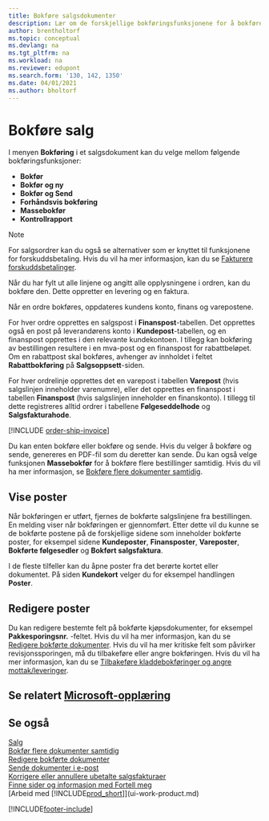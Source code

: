 ```yaml
---
title: Bokføre salgsdokumenter
description: Lær om de forskjellige bokføringsfunksjonene for å bokføre salgsdokumenter og hvordan du kan oppdatere bokførte dokumenter.
author: brentholtorf
ms.topic: conceptual
ms.devlang: na
ms.tgt_pltfrm: na
ms.workload: na
ms.reviewer: edupont
ms.search.form: '130, 142, 1350'
ms.date: 04/01/2021
ms.author: bholtorf
---
```

# Bokføre salg

I menyen **Bokføring** i et salgsdokument kan du velge mellom følgende bokføringsfunksjoner:

* **Bokfør**
* **Bokfør og ny**
* **Bokfør og Send**
* **Forhåndsvis bokføring**
* **Massebokfør**
* **Kontrollrapport**

> [!NOTE]
> For salgsordrer kan du også se alternativer som er knyttet til funksjonene for forskuddsbetaling. Hvis du vil ha mer informasjon, kan du se [Fakturere forskuddsbetalinger](finance-invoice-prepayments.md).

Når du har fylt ut alle linjene og angitt alle opplysningene i ordren, kan du bokføre den. Dette oppretter en levering og en faktura.

Når en ordre bokføres, oppdateres kundens konto, finans og varepostene.

For hver ordre opprettes en salgspost i **Finanspost**-tabellen. Det opprettes også en post på leverandørens konto i **Kundepost**-tabellen, og en finanspost opprettes i den relevante kundekontoen. I tillegg kan bokføring av bestillingen resultere i en mva-post og en finanspost for rabattbeløpet. Om en rabattpost skal bokføres, avhenger av innholdet i feltet **Rabattbokføring** på **Salgsoppsett**-siden.

For hver ordrelinje opprettes det en varepost i tabellen **Varepost** (hvis salgslinjen inneholder varenumre), eller det opprettes en finanspost i tabellen **Finanspost** (hvis salgslinjen inneholder en finanskonto). I tillegg til dette registreres alltid ordrer i tabellene **Følgeseddelhode** og **Salgsfakturahode**.

[!INCLUDE [order-ship-invoice](includes/order-ship-invoice.md)]

Du kan enten bokføre eller bokføre og sende. Hvis du velger å bokføre og sende, genereres en PDF-fil som du deretter kan sende. Du kan også velge funksjonen **Massebokfør** for å bokføre flere bestillinger samtidig. Hvis du vil ha mer informasjon, se [Bokføre flere dokumenter samtidig](ui-batch-posting.md).

## Vise poster

Når bokføringen er utført, fjernes de bokførte salgslinjene fra bestillingen. En melding viser når bokføringen er gjennomført. Etter dette vil du kunne se de bokførte postene på de forskjellige sidene som inneholder bokførte poster, for eksempel sidene **Kundeposter**, **Finansposter**, **Vareposter**, **Bokførte følgesedler** og **Bokført salgsfaktura**.  

I de fleste tilfeller kan du åpne poster fra det berørte kortet eller dokumentet. På siden **Kundekort** velger du for eksempel handlingen **Poster**.

## Redigere poster

Du kan redigere bestemte felt på bokførte kjøpsdokumenter, for eksempel **Pakkesporingsnr.** -feltet. Hvis du vil ha mer informasjon, kan du se [Redigere bokførte dokumenter](across-edit-posted-document.md). Hvis du vil ha mer kritiske felt som påvirker revisjonssporingen, må du tilbakeføre eller angre bokføringen. Hvis du vil ha mer informasjon, kan du se [Tilbakeføre kladdebokføringer og angre mottak/leveringer](finance-how-reverse-journal-posting.md).

## Se relatert [Microsoft-opplæring](/training/modules/ship-invoice-items-dynamics-365-business-central/index)

## Se også

[Salg](sales-manage-sales.md)  
[Bokfør flere dokumenter samtidig](ui-batch-posting.md)  
[Redigere bokførte dokumenter](across-edit-posted-document.md)  
[Sende dokumenter i e-post](ui-how-send-documents-email.md)  
[Korrigere eller annullere ubetalte salgsfakturaer](sales-how-correct-cancel-sales-invoice.md)  
[Finne sider og informasjon med Fortell meg](ui-search.md)  
[Arbeid med [!INCLUDE[prod_short](includes/prod_short.md)]](ui-work-product.md)

[!INCLUDE[footer-include](includes/footer-banner.md)]  

